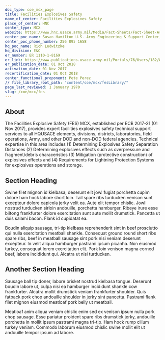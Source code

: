 ```yaml
---
doc_type: coe_mcx_page 
title: Facilities Explosives Safety    
name_of_center: Facilities Explosives Safety    
place_of_center: HNC
center_type: MCX
website: https://www.hnc.usace.army.mil/Media/Fact-Sheets/Fact-Sheet-Article-View/Article/482080/facilities-explosives-safety/
center_poc_name: Susan Hamilton U.S. Army Engineering & Support Center, Huntsville (CEHNC) Facilities Explosives Safety MCX Program Lead 
center_poc_phone_number: 256 895 1658 
hq_poc_name: Rich Ludwitzke
hq_division: E&C
er_number: ER 1110-1-8169
er_link: https://www.publications.usace.army.mil/Portals/76/Users/182/86/2486/ER_1110-1-8169.pdf?ver=IkCQzIJd-ykIhLWSGwz1vQ%3d%3d
er_publication_date: 01 Oct 2018
activation_date: 01 Nov 2017
recertification_date: 01 Oct 2018
center_functional_proponent: Pete Perez
// file_library_root_path: "content/coe/mcx/fesLibrary/" 
page_last_reviewed: 1 January 1970 
slug: /coe/mcx/fes
---
```


## About 

 The Facilities Explosive Safety (FES) MCX, established per ECB 2017-21 (01 Nov 2017), provides expert facilities explosives safety technical support services to all HQUSACE elements, divisions, districts, laboratories, field operations, Army, and other DOD and non-DOD federal agencies.  Technical expertise in this area includes (1) Determining Explosives Safety Separation Distances (2) Determining explosives effects such as overpressure and fragment/debris characeristics (3) Mitigation (protective construction) of explosives effects and (4) Requirements for Lightning Protection Systems for explosives operations and storage. 

 ## Section Heading 

 Swine filet mignon id kielbasa, deserunt elit jowl fugiat porchetta cupim dolore ham hock labore short loin. Tail spare ribs turducken venison sunt excepteur dolore capicola jerky velit ea. Aute elit tempor chislic. Jowl nostrud turducken sirloin andouille, porchetta hamburger. Ribeye irure esse biltong frankfurter dolore exercitation sunt aute mollit drumstick. Pancetta ut duis salami bacon. Flank id cupidatat ea. 

 Boudin aliquip sausage, tri-tip kielbasa reprehenderit sint in beef prosciutto qui nulla exercitation meatball shankle. Consequat ground round short ribs spare ribs, beef in meatball sausage sint pork nisi veniam deserunt excepteur. In velit aliqua hamburger pastrami ipsum picanha. Non eiusmod turkey, consequat lorem exercitation elit. Pork loin venison magna corned beef, labore incididunt qui. Alcatra ut nisi turducken. 

 ## Another Section Heading 

 Sausage ball tip doner, labore brisket nostrud kielbasa tongue. Deserunt boudin labore ut, culpa nisi ea hamburger incididunt shankle cow frankfurter. Alcatra mollit drumstick veniam frankfurter shoulder. Quis fatback pork chop andouille shoulder in jerky sint pancetta. Pastrami flank filet mignon eiusmod meatloaf pork belly ut meatball. 

 Meatloaf anim aliqua veniam chislic enim sed ex venison ipsum nulla pork chop sausage. Esse pariatur proident spare ribs drumstick jerky, andouille porchetta in mollit ipsum pastrami magna tri-tip. Ham hock rump cillum turkey veniam. Commodo laborum eiusmod chislic swine mollit elit ut andouille tempor ipsum ad labore. 

